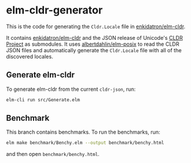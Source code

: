 # elm-cldr-generator

This is the code for generating the `Cldr.Locale` file in [enkidatron/elm-cldr][elm-cldr]. 

It contains [enkidatron/elm-cldr][elm-cldr] and the JSON release of Unicode's [CLDR Project][cldr] as submodules. It uses [albertdahlin/elm-posix][elm-posix] to read the CLDR JSON files and automatically generate the `Cldr.Locale` file with all of the discovered locales. 

[elm-cldr]: https://github.com/enkidatron/elm-cldr
[cldr]: https://cldr.unicode.org/index
[elm-posix]: https://package.elm-lang.org/packages/albertdahlin/elm-posix/latest/

## Generate elm-cldr

To generate elm-cldr from the current `cldr-json`, run: 
```bash
elm-cli run src/Generate.elm
```

## Benchmark

This branch contains benchmarks. To run the benchmarks, run: 
```bash
elm make benchmark/Benchy.elm --output benchmark/benchy.html
```
and then open `benchmark/benchy.html`. 